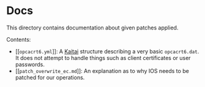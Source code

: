# Docs
This directory contains documentation about given patches applied.

Contents:
 - [[`opcacrt6.yml`]]: A [Kaitai](https://kaitai.io) structure describing a very basic `opcacrt6.dat`.
It does not attempt to handle things such as client certificates or user passwords.
 - [[`patch_overwrite_ec.md`]]: An explanation as to why IOS needs to be patched for our operations.
